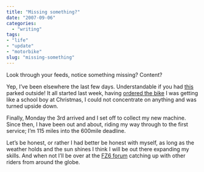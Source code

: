 ```yaml
---
title: "Missing something?"
date: "2007-09-06"
categories:
  - "writing"
tags:
- "life"
- "update"
- "motorbike"
slug: "missing-something"
---
```


Look through your feeds, notice something missing?
Content?

Yep, I’ve been elsewhere the last few days. Understandable if you had [this](https://farm2.static.flickr.com/1028/1332849402_bf7e2d0c03.jpg) parked outside!
It all started last week, having [ordered the bike](https://adamchamberlin.info/2007/08/the-test-ride) I was getting like a school boy at Christmas, I could not concentrate on anything and was turned upside down.

Finally, Monday the 3rd arrived and I set off to collect my new machine. Since then, I have been out and about, riding my way through to the first service; I’m 115 miles into the 600mile deadline.

Let’s be honest, or rather I had better be honest with myself, as long as the weather holds and the sun shines I think I will be out there expanding my skills. And when not I’ll be over at the [FZ6 forum](https://www.fz6-forum.com/) catching up with other riders from around the globe.
